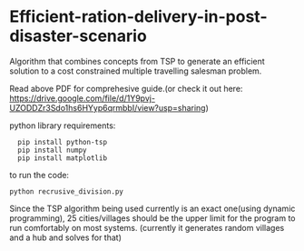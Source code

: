 # Efficient-ration-delivery-in-post-disaster-scenario
Algorithm that combines concepts from TSP to generate an efficient solution to a cost constrained multiple travelling salesman problem. 

Read above PDF for comprehesive guide.(or check it out here: https://drive.google.com/file/d/1Y9pvj-UZODDZr3Sdo1hs6HYyp6qrmbbI/view?usp=sharing)

python library requirements:

```
  pip install python-tsp
  pip install numpy
  pip install matplotlib
```

to run the code:
```
python recrusive_division.py
```
Since the TSP algorithm being used currently is an exact one(using dynamic programming), 25 cities/villages should be the upper limit for the program to run comfortably on most systems. 
(currently it generates random villages and a hub and solves for that)
